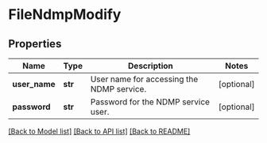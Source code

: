 # FileNdmpModify

## Properties
Name | Type | Description | Notes
------------ | ------------- | ------------- | -------------
**user_name** | **str** | User name for accessing the NDMP service. | [optional] 
**password** | **str** | Password for the NDMP service user. | [optional] 

[[Back to Model list]](../README.md#documentation-for-models) [[Back to API list]](../README.md#documentation-for-api-endpoints) [[Back to README]](../README.md)



